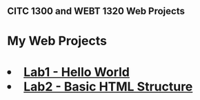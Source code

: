 ## CITC 1300 and WEBT 1320 Web Projects
<h1>My Web Projects<h1>

<li><a href="Lab1/index.html">Lab1 - Hello World</a></li>
<li><a href="LAB2/index.html">Lab2 - Basic HTML Structure</a></li>
